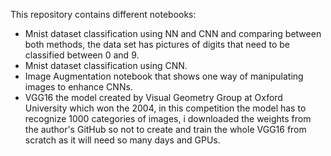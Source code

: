 This repository contains different notebooks:
* Mnist dataset classification using NN and CNN and comparing between both methods, the data set has  pictures of digits that need to be classified between 0 and 9.
* Mnist dataset classification using CNN.
* Image Augmentation notebook that shows one way of manipulating images to enhance CNNs.
* VGG16 the model created by Visual Geometry Group at Oxford University which won the 2004, in this competition the model has to recognize 1000 categories of images, i downloaded the weights from the author's GitHub so not to create and train the whole VGG16 from scratch as it will need so many days and GPUs.

